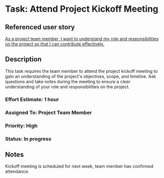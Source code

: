 # Task: Attend Project Kickoff Meeting

## Referenced user story
[As a project team member, I want to understand my role and responsibilities on the project so that I can contribute effectively.](../story_5.md)

## Description
This task requires the team member to attend the project kickoff meeting to gain an understanding of the project's objectives, scope, and timeline. Ask questions and take notes during the meeting to ensure a clear understanding of your role and responsibilities on the project.

### Effort Estimate: 1 hour

### Assigned To: Project Team Member

### Priority: High

### Status: In progress

## Notes
Kickoff meeting is scheduled for next week, team member has confirmed attendance.